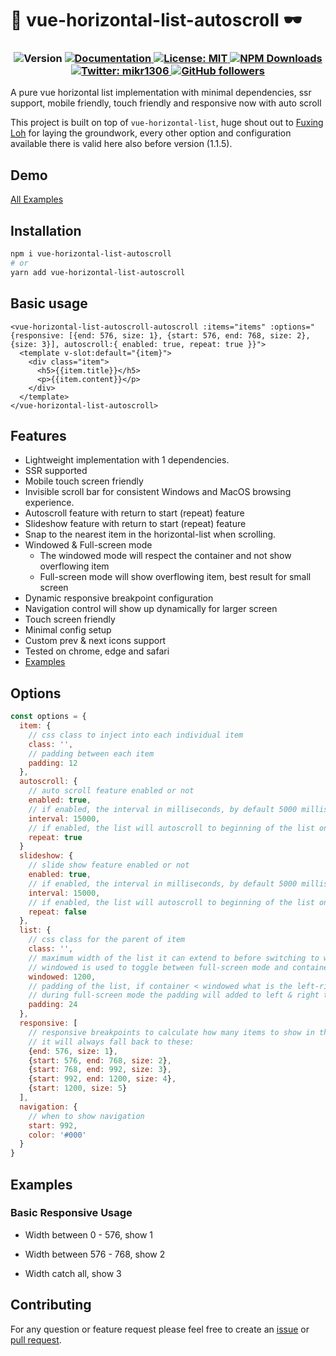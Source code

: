 # 👋 vue-horizontal-list-autoscroll 🕶

<h3 align="center">
  <img alt="Version" src="https://img.shields.io/badge/version-1.1.5-blue.svg?cacheSeconds=2592000" />
  <a href="https://github.com/MiKr13/S3-Bucket-Download/#README" target="_blank">
    <img alt="Documentation" src="https://img.shields.io/badge/documentation-yes-brightgreen.svg" />
  </a>
  <a href="#" target="_blank">
    <img alt="License: MIT" src="https://img.shields.io/badge/License-MIT-yellow.svg" />
  </a>
  <a href="https://www.npmjs.com/package/vue-horizontal-list-autoscroll" target="_blank">
    <img alt="NPM Downloads" src="https://img.shields.io/npm/dw/vue-horizontal-list-autoscroll">                                       
  </a>
  <a href="https://twitter.com/mikr1306" target="_blank">
    <img alt="Twitter: mikr1306" src="https://img.shields.io/twitter/follow/mikr1306.svg?style=social" />
  </a>
  <a href="https://github.com/mikr13" target="_blank">
    <img alt="GitHub followers" src="https://img.shields.io/github/followers/mikr13?style=social">                                       
  </a>
</h3>

A pure vue horizontal list implementation with minimal dependencies, ssr support, mobile friendly, touch friendly and responsive now with auto scroll

This project is built on top of `vue-horizontal-list`, huge shout out to [Fuxing Loh](https://github.com/fuxingloh) for laying the groundwork, every other option and configuration available there is valid here also before version (1.1.5).

## Demo

[All Examples](https://mikr13.github.io/vue-horizontal-list-autoscroll/)

## Installation

```sh
npm i vue-horizontal-list-autoscroll
# or
yarn add vue-horizontal-list-autoscroll
```

## Basic usage

```vue
<vue-horizontal-list-autoscroll-autoscroll :items="items" :options="{responsive: [{end: 576, size: 1}, {start: 576, end: 768, size: 2},{size: 3}], autoscroll:{ enabled: true, repeat: true }}">
  <template v-slot:default="{item}">
    <div class="item">
      <h5>{{item.title}}</h5>
      <p>{{item.content}}</p>
    </div>
  </template>
</vue-horizontal-list-autoscroll>
```

## Features

* Lightweight implementation with 1 dependencies.
* SSR supported
* Mobile touch screen friendly
* Invisible scroll bar for consistent Windows and MacOS browsing experience.
* Autoscroll feature with return to start (repeat) feature
* Slideshow feature with return to start (repeat) feature
* Snap to the nearest item in the horizontal-list when scrolling.
* Windowed & Full-screen mode
  * The windowed mode will respect the container and not show overflowing item
  * Full-screen mode will show overflowing item, best result for small screen
* Dynamic responsive breakpoint configuration
* Navigation control will show up dynamically for larger screen
* Touch screen friendly
* Minimal config setup
* Custom prev & next icons support
* Tested on chrome, edge and safari
* [Examples](https://github.com/mikr13/vue-horizontal-list-autoscroll/tree/master/examples)

## Options

```js
const options = {
  item: {
    // css class to inject into each individual item
    class: '',
    // padding between each item
    padding: 12 
  },
  autoscroll: {
    // auto scroll feature enabled or not
    enabled: true,
    // if enabled, the interval in milliseconds, by default 5000 milliseconds
    interval: 15000,
    // if enabled, the list will autoscroll to beginning of the list once it reaches the end i.e. all list items are scrolled
    repeat: true
  }
  slideshow: {
    // slide show feature enabled or not
    enabled: true,
    // if enabled, the interval in milliseconds, by default 5000 milliseconds
    interval: 15000,
    // if enabled, the list will autoscroll to beginning of the list once it reaches the end i.e. all list items are scrolled
    repeat: false
  },
  list: {
    // css class for the parent of item
    class: '', 
    // maximum width of the list it can extend to before switching to windowed mode, basically think of the bootstrap container max-width
    // windowed is used to toggle between full-screen mode and container mode
    windowed: 1200,
    // padding of the list, if container < windowed what is the left-right padding of the list
    // during full-screen mode the padding will added to left & right to centralise the item
    padding: 24
  },
  responsive: [
    // responsive breakpoints to calculate how many items to show in the list at each width interval
    // it will always fall back to these:
    {end: 576, size: 1},
    {start: 576, end: 768, size: 2},
    {start: 768, end: 992, size: 3},
    {start: 992, end: 1200, size: 4},
    {start: 1200, size: 5}
  ],
  navigation: {
    // when to show navigation
    start: 992,
    color: '#000'
  }
} 
```

## Examples

### Basic Responsive Usage

* Width between 0 - 576, show 1

* Width between 576 - 768, show 2

* Width catch all, show 3

## Contributing
For any question or feature request please feel free to create an [issue](https://github.com/MiKr13/vue-horizontal-list-autoscroll/issues/new) or [pull request](https://github.com/MiKr13/vue-horizontal-list-autoscroll/pulls).
